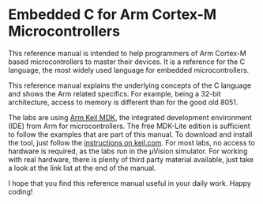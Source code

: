 # Embedded C for Arm Cortex-M Microcontrollers

This reference manual is intended to help programmers of Arm Cortex-M based microcontrollers to master their devices. It is a reference for the C language, the most widely used language for embedded microcontrollers.

This reference manual explains the underlying concepts of the C language and shows the Arm related specifics. For example, being a 32-bit architecture, access to memory is different than for the good old 8051.

The labs are using [Arm Keil MDK](https://www2.keil.com/mdk5), the integrated development environment (IDE) from Arm for microcontrollers. The free MDK-Lite edition is sufficient to follow the examples that are part of this manual. To download and install the tool, just follow the [instructions on keil.com](http://www2.keil.com/mdk5/install/). For most labs, no access to hardware is required, as the labs run in the µVision simulator. For working with real hardware, there is plenty of third party material available, just take a look at the link list at the end of the manual.

I hope that you find this reference manual useful in your daily work. Happy coding!
